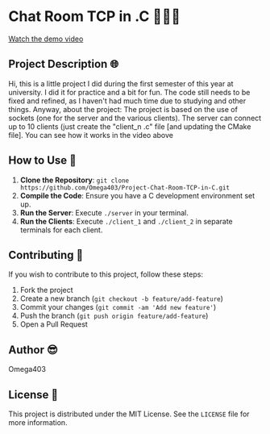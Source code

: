 # Chat Room TCP in .C 👨‍💻💬​

[Watch the demo video](https://github.com/Omega403/Project-Chat-Room-TCP-in-C/assets/168663678/df6c2ff0-3978-4d64-ba76-9f188c309228)

## Project Description 🌐​

Hi, this is a little project I did during the first semester of this year at university. I did it for practice and a bit for fun. The code still needs to be fixed and refined, as I haven't had much time due to studying and other things. 
Anyway, about the project: The project is based on the use of sockets (one for the server and the various clients). The server can connect up to 10 clients (just create the "client_n .c" file [and updating the CMake file]. 
You can see how it works in the video above

## How to Use 📍​

1. **Clone the Repository**: `git clone https://github.com/Omega403/Project-Chat-Room-TCP-in-C.git`
2. **Compile the Code**: Ensure you have a C development environment set up.
3. **Run the Server**: Execute `./server` in your terminal.
4. **Run the Clients**: Execute `./client_1` and `./client_2` in separate terminals for each client.


## Contributing 📍​

If you wish to contribute to this project, follow these steps:

1. Fork the project
2. Create a new branch (`git checkout -b feature/add-feature`)
3. Commit your changes (`git commit -am 'Add new feature'`)
4. Push the branch (`git push origin feature/add-feature`)
5. Open a Pull Request

## Author 😎​

Omega403

## License 🧾

This project is distributed under the MIT License. See the `LICENSE` file for more information.
